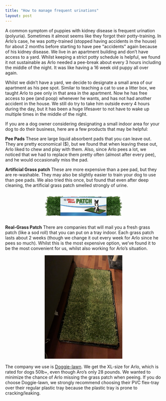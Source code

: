 ```yaml
---
title: "How to manage frequent urinations"
layout: post
---
```


A common symptom of puppies with kidney disease is frequent urination (polyuria). Sometimes it almost seems like they forgot their potty-training. In Arlo’s case, he was potty-trained (stopped having accidents in the house) for about 2 months before starting to have pee “accidents" again because of his kidney disease. We live in an apartment building and don’t have access to a yard.  Whilst keeping a strict potty schedule is helpful, we found it not sustainable as Arlo needed a pee-break about every 3 hours including the middle of the night. It was like having a 16 week old puppy all over again.

Whilst we didn’t have a yard, we decide to designate a small area of our apartment as his pee spot.  Similar to teaching a cat to use a litter box, we taught Arlo to pee only in that area in the apartment. Now he has free access to pee (and poop) whenever he wants, and has not had another accident in the house. We still do try to take him outside every 4 hours during the day, but it has been a huge lifesaver to not have to wake up multiple times in the middle of the night. 

If you are a dog owner considering designating a small indoor area for your dog to do their business, here are a few products that may be helpful:

**Pee Pads**
These are large liquid absorbent pads that you can leave out. They are pretty economical ($), but we found that when leaving these out, Arlo liked to chew and play with them. Also, since Arlo pees a lot, we noticed that we had to replace them pretty often (almost after every pee), and he would occasionally miss the pad.


**Artificial Grass patch**
These are more expensive than a pee pad, but they are re-washable. They may also be slightly easier to train your dog to use than pee pads. We also tried this once, but found that even after deep cleaning, the artificial grass patch smelled strongly of urine. 

<div style="text-align:center">
<img src="/assets/images/weepad.png" width="250"/>
</div>

**Real-Grass Patch**
There are companies that will mail you a fresh grass patch (like a sod roll) that you can put on a tray indoor. Each grass patch lasts about 2 weeks (though we change it out every week for Arlo since he pees so much). Whilst this is the most expensive option, we’ve found it to be the most convenient for us, whilst also working for Arlo’s situation. 

<div style="text-align:center">
<img src="/assets/images/doggielawn.jpeg" width="250"/>
</div>

The company we use is [Doggie-lawn](https://doggielawn.com/). We get the XL-size for Arlo, which is rated for dogs 50lb+, even though Aro’s only 28 pounds.  We wanted to minimize the chance of Arlo missing the grass patch when peeing. If you do choose Doggie-lawn, we strongly recommend choosing their PVC flex-tray over their regular plastic tray because the plastic tray is prone to cracking/leaking.